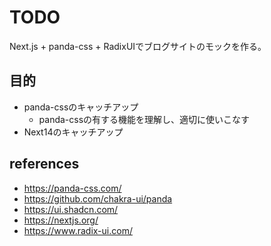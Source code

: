# TODO

Next.js + panda-css + RadixUIでブログサイトのモックを作る。

## 目的

- panda-cssのキャッチアップ
	- panda-cssの有する機能を理解し、適切に使いこなす
- Next14のキャッチアップ

## references
- https://panda-css.com/
- https://github.com/chakra-ui/panda
- https://ui.shadcn.com/
- https://nextjs.org/
- https://www.radix-ui.com/